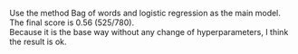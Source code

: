 Use the method Bag of words and logistic regression as the main model.  
The final score is 0.56 (525/780).  
Because it is the base way without any change of hyperparameters, I think the result is ok.
